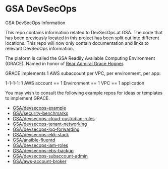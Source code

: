 # GSA DevSecOps

GSA DevSecOps Information

This repo contains information related to DevSecOps at GSA. The code that has been previously located in this project has been split out into different locations. This repo will now only contain documentation and links to relevant DevSecOps information.

The plaform is called the GSA Readily Available Computing Environment (GRACE).
Named in honor of [Rear Admiral Grace Hopper](https://en.wikipedia.org/wiki/Grace_Hopper).

GRACE implements 1 AWS subaccount per VPC, per environment, per app:

1-1-1-1:
1 AWS account == 1 Environment == 1 VPC == 1 application

You may wish to consult the following example repos for ideas or templates to implement GRACE.

* [GSA/devsecops-example](https://github.com/GSA/devsecops-example)
* [GSA/security-benchmarks](https://github.com/GSA/security-benchmarks)
* [GSA/devsecops-cloud-custodian-rules](https://github.com/GSA/devsecops-cloud-custodian-rules)
* [GSA/devsecops-tenant-networking](https://github.com/GSA/devsecops-tenant-networking)
* [GSA/devsecops-log-forwarding](https://github.com/GSA/devsecops-log-forwarding)
* [GSA/devsecops-ekk-stack](https://github.com/GSA/devsecops-ekk-stack)
* [GSA/ansible-fluentd](https://github.com/GSA/ansible-fluentd)
* [GSA/devsecops-iam-roles](https://github.com/GSA/devsecops-iam-roles)
* [GSA/devsecops-ebs-backup](https://github.com/GSA/devsecops-ebs-backup)
* [GSA/devsecops-subaccount-admin](https://github.com/GSA/devsecops-subaccount-admin)
* [GSA/aws-account-broker](https://github.com/GSA/aws-account-broker)
